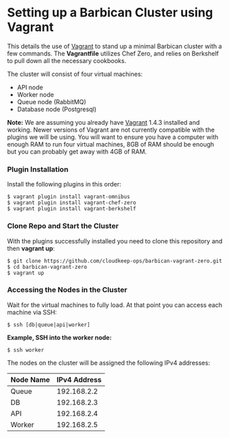 Setting up a Barbican Cluster using Vagrant
===========================================

This details the use of [Vagrant](http://docs.vagrantup.com/) to stand up a minimal Barbican cluster with a few commands. The **Vagrantfile** utilizes Chef Zero, and relies on Berkshelf to pull down all the necessary cookbooks.

The cluster will consist of four virtual machines:
* API node
* Worker node 
* Queue node (RabbitMQ)
* Database node (Postgresql)

**Note:** We are assuming you already have [Vagrant](http://docs.vagrantup.com/v2/getting-started/index.html) 1.4.3 installed and working. Newer versions of Vagrant are not currently compatible with the plugins we will be using. You will want to ensure you have a computer with enough RAM to run four virtual machines, 8GB of RAM should be enough but you can probably get away with 4GB of RAM.

### Plugin Installation
 
Install the following plugins in this order:

```
$ vagrant plugin install vagrant-omnibus
$ vagrant plugin install vagrant-chef-zero
$ vagrant plugin install vagrant-berkshelf
```

### Clone Repo and Start the Cluster

With the plugins successfully installed you need to clone this repository and then **vagrant up**:

```
$ git clone https://github.com/cloudkeep-ops/barbican-vagrant-zero.git
$ cd barbican-vagrant-zero
$ vagrant up
```

### Accessing the Nodes in the Cluster

Wait for the virtual machines to fully load. At that point you can access each machine via SSH:

```
$ ssh [db|queue|api|worker]
```

**Example, SSH into the worker node:**

```
$ ssh worker
```

The nodes on the cluster will be assigned the following IPv4 addresses:


Node Name     | IPv4 Address
------------- | -------------
Queue         | 192.168.2.2
DB            | 192.168.2.3
API           | 192.168.2.4
Worker        | 192.168.2.5
